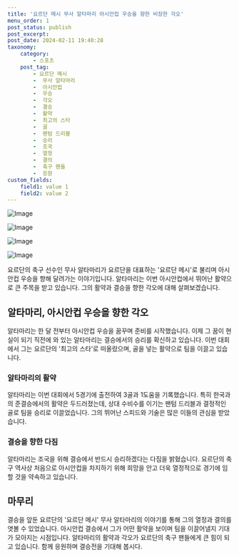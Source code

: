 ```yaml
---
title: '요르단 메시 무사 알타마리 아시안컵 우승을 향한 비장한 각오'
menu_order: 1
post_status: publish
post_excerpt: 
post_date: 2024-02-11 19:40:28
taxonomy:
    category:
        - 스포츠
    post_tag:
        - 요르단 메시
        -  무사 알타마리
        -  아시안컵
        -  우승
        -  각오
        -  결승
        -  활약
        -  최고의 스타
        -  골
        -  팬텀 드리블
        -  승리
        -  조국
        -  열정
        -  결의
        -  축구 팬들
        -  응원
custom_fields:
    field1: value 1
    field2: value 2
---
```


![Image](https://imgnews.pstatic.net/image/216/2024/02/10/0000130578_001_20240210130701243.jpg?type=w647)

![Image](https://imgnews.pstatic.net/image/216/2024/02/10/0000130578_002_20240210130701283.jpg?type=w647)

![Image](https://imgnews.pstatic.net/image/216/2024/02/10/0000130578_003_20240210130701315.jpg?type=w647)

![Image](https://imgnews.pstatic.net/image/216/2024/02/10/0000130578_004_20240210130701341.jpg?type=w647)

요르단의 축구 선수인 무사 알타마리가 요르단을 대표하는 '요르단 메시'로 불리며 아시안컵 우승을 향해 달려가는 이야기입니다. 알타마리는 이번 아시안컵에서 뛰어난 활약으로 큰 주목을 받고 있습니다. 그의 활약과 결승을 향한 각오에 대해 살펴보겠습니다.
## 알타마리, 아시안컵 우승을 향한 각오
알타마리는 한 달 전부터 아시안컵 우승을 꿈꾸며 준비를 시작했습니다. 이제 그 꿈이 현실이 되기 직전에 와 있는 알타마리는 결승에서의 승리를 확신하고 있습니다. 이번 대회에서 그는 요르단의 '최고의 스타'로 떠올랐으며, 골을 넣는 활약으로 팀을 이끌고 있습니다.
### 알타마리의 활약
알타마리는 이번 대회에서 5경기에 출전하여 3골과 1도움을 기록했습니다. 특히 한국과의 준결승에서의 활약은 두드러졌는데, 상대 수비수를 이기는 팬텀 드리블과 결정적인 골로 팀을 승리로 이끌었습니다. 그의 뛰어난 스피드와 기술은 많은 이들의 관심을 받았습니다.
### 결승을 향한 다짐
알타마리는 조국을 위해 결승에서 반드시 승리하겠다는 다짐을 밝혔습니다. 요르단의 축구 역사상 처음으로 아시안컵을 차지하기 위해 희망을 안고 더욱 열정적으로 경기에 임할 것을 약속하고 있습니다.
## 마무리
결승을 앞둔 요르단의 '요르단 메시' 무사 알타마리의 이야기를 통해 그의 열정과 결의를 엿볼 수 있었습니다. 아시안컵 결승에서 그가 어떤 활약을 보이며 팀을 이끌어낼지 기대가 모아지는 시점입니다. 알타마리의 활약과 각오가 요르단의 축구 팬들에게 큰 힘이 되고 있습니다. 함께 응원하며 결승전을 기대해 봅시다.
